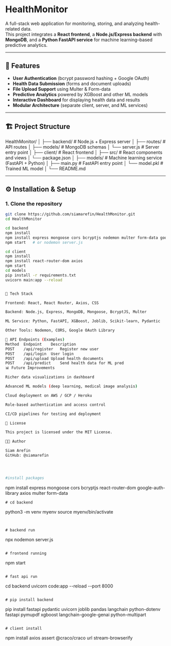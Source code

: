 # HealthMonitor

A full-stack web application for monitoring, storing, and analyzing health-related data.  
This project integrates a **React frontend**, a **Node.js/Express backend** with **MongoDB**, and a **Python FastAPI service** for machine learning–based predictive analytics.

---

## 🚀 Features
- **User Authentication** (bcrypt password hashing + Google OAuth)
- **Health Data Submission** (forms and document uploads)
- **File Upload Support** using Multer & Form-data
- **Predictive Analytics** powered by XGBoost and other ML models
- **Interactive Dashboard** for displaying health data and results
- **Modular Architecture** (separate client, server, and ML services)

---

## 🏗️ Project Structure
HealthMonitor/
│
├── backend/ # Node.js + Express server
│ ├── routes/ # API routes
│ ├── models/ # MongoDB schemas
│ └── server.js # Server entry point
│
├── client/ # React frontend
│ ├── src/ # React components and views
│ └── package.json
│
├── models/ # Machine learning service (FastAPI + Python)
│ ├── main.py # FastAPI entry point
│ └── model.pkl # Trained ML model
│
└── README.md


---

## ⚙️ Installation & Setup

### 1. Clone the repository
```bash
git clone https://github.com/siamarefin/HealthMonitor.git
cd HealthMonitor

cd backend
npm install
npm install express mongoose cors bcryptjs nodemon multer form-data google-auth-library axios
npm start   # or nodemon server.js

cd client
npm install
npm install react-router-dom axios
npm start
cd models
pip install -r requirements.txt
uvicorn main:app --reload


📡 Tech Stack

Frontend: React, React Router, Axios, CSS

Backend: Node.js, Express, MongoDB, Mongoose, BcryptJS, Multer

ML Service: Python, FastAPI, XGBoost, Joblib, Scikit-learn, Pydantic

Other Tools: Nodemon, CORS, Google OAuth Library

🔑 API Endpoints (Examples)
Method	Endpoint	Description
POST	/api/register	Register new user
POST	/api/login	User login
POST	/api/upload	Upload health documents
POST	/api/predict	Send health data for ML pred
📊 Future Improvements

Richer data visualizations in dashboard

Advanced ML models (deep learning, medical image analysis)

Cloud deployment on AWS / GCP / Heroku

Role-based authentication and access control

CI/CD pipelines for testing and deployment

📜 License

This project is licensed under the MIT License.

👨‍💻 Author

Siam Arefin
GitHub: @siamarefin




#install packages

```
npm install express mongoose cors bcryptjs react-router-dom google-auth-library axios multer form-data
```
# cd backend 

```
python3 -m venv myenv
source myenv/bin/activate
```


# backend run

```
npx nodemon server.js
```

# frontend running

```
npm start
```

# fast api run

```
cd backend
uvicorn code:app --reload --port 8000
```

# pip install backend

```
pip install fastapi pydantic uvicorn joblib pandas langchain python-dotenv fastapi pymupdf xgboost langchain-google-genai python-multipart
```

# client install

```
npm install axios assert @craco/craco url stream-browserify
```
